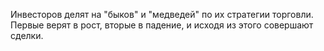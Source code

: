 Инвесторов делят на "быков" и "медведей" по их стратегии торговли. Первые верят в рост, вторые в падение, и исходя из этого совершают сделки.